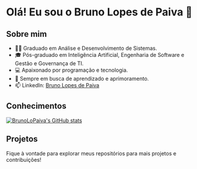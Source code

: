 # Olá! Eu sou o Bruno Lopes de Paiva 👋

## Sobre mim
- 👨‍🎓 Graduado em Análise e Desenvolvimento de Sistemas.
- 🎓 Pós-graduado em Inteligência Artificial, Engenharia de Software e Gestão e Governança de TI.
- 💻 Apaixonado por programação e tecnologia.
- 🌱 Sempre em busca de aprendizado e aprimoramento.
- 📫 LinkedIn: [Bruno Lopes de Paiva](https://www.linkedin.com/in/bruno-lopes-de-paiva-a35ab4198/)

## Conhecimentos
[![BrunoLoPaiva's GitHub stats](https://github-readme-stats.vercel.app/api/top-langs/?username=BrunoLoPaiva&exclude_repo=&hide=&langs_count=10&layout=compact)](https://github.com/anuraghazra/github-readme-stats)

## Projetos
Fique à vontade para explorar meus repositórios para mais projetos e contribuições!
